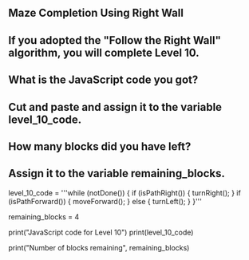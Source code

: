 ## Maze Completion Using Right Wall
## If you adopted the "Follow the Right Wall" algorithm, you will complete Level 10. 
## What is the JavaScript code you got? 
## Cut and paste and assign it to the variable level_10_code.

## How many blocks did you have left? 
## Assign it to the variable remaining_blocks.




level_10_code = '''while (notDone()) {
if (isPathRight()) {
turnRight();
}
if (isPathForward()) {
moveForward();
} else {
turnLeft();
}
}'''

remaining_blocks = 4


print("JavaScript code for Level 10")
print(level_10_code)

print("Number of blocks remaining", remaining_blocks)
